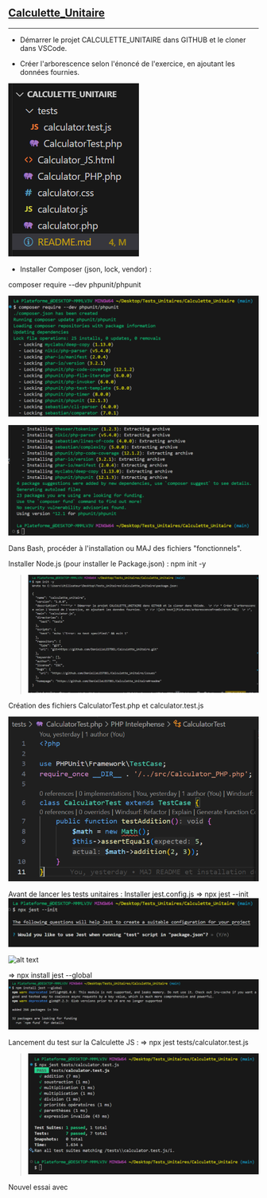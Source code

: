 ## <u> Calculette_Unitaire </u>
****
* Démarrer le projet CALCULETTE_UNITAIRE dans GITHUB et le cloner dans VSCode.  
>
* Créer l'arborescence selon l'énoncé de l'exercice, en ajoutant les données fournies.  
>
![alt text](Pictures/arborescenceFromScratch.PNG)  
>  

* Installer Composer (json, lock, vendor) :
>
composer require --dev phpunit/phpunit  

![alt text](Pictures/composerRequire.PNG)  
>

![alt text](Pictures/composerRequireFin.PNG)  
>

Dans Bash, procéder à l'installation ou MAJ des fichiers "fonctionnels".

Installer Node.js (pour installer le Package.json) : 
npm init -y  
> ![alt text](Pictures/packageJsonNpmInit.PNG)   


Création des fichiers CalculatorTest.php et  calculator.test.js 
>  
![alt text](Pictures/CalculatorTestPhp)  



Avant de lancer les tests unitaires : 
Installer jest.config.js
=> npx jest --init  
![alt text](Pictures/initialisationJest.PNG)  
>
![alt text](Pictures/initialiationJest2.PNG)  


=> npx install jest --global   
![alt text](Pictures/installationJest.PNG)


Lancement du test sur la Calculette JS :
=> npx jest tests/calculator.test.js  

> ![alt text](Pictures/jestTestPassed.PNG)  

Nouvel essai avec 